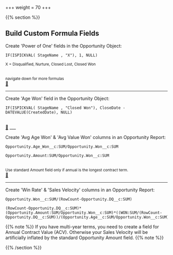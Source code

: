 +++
weight = 70
+++

{{% section %}}

##  Build Custom Formula Fields

Create 'Power of One' fields in the Opportunity Object:<br>
```
IF(ISPICKVAL( StageName , "X"), 1, NULL)
```
<small>X = Disqualified, Nurture, Closed Lost, Closed Won</small><br>

<br>
<small>
navigate down for more formulas
</small>
<br>
<a href="#" class="navigate-down">🔽</a>

---

Create 'Age Won' field in the Opportunity Object:<br>
```
IF(ISPICKVAL( StageName , "Closed Won"), CloseDate - DATEVALUE(CreatedDate), NULL)
```
<br>
<a href="#" class="navigate-down">🔽</a>
___

Create 'Avg Age Won' & 'Avg Value Won' columns in an Opportunity Report:<br>
```
Opportunity.Age_Won__c:SUM/Opportunity.Won__c:SUM 
```
```
Opportunity.Amount:SUM/Opportunity.Won__c:SUM
```
<br>
<small>Use standard Amount field only if annual is the longest contract term.</small>
<br>
<a href="#" class="navigate-down">🔽</a>

---

Create 'Win Rate' & 'Sales Velocity' columns in an Opportunity Report:<br>
```
Opportunity.Won__c:SUM/(RowCount-Opportunity.DQ__c:SUM)
```
```
(RowCount-Opportunity.DQ__c:SUM)*(Opportunity.Amount:SUM/Opportunity.Won__c:SUM)*((WON:SUM/(RowCount-Opportunity.DQ__c:SUM))/(Opportunity.Age__c:SUM/Opportunity.Won__c:SUM)
```

{{% note %}}
If you have multi-year terms, you need to create a field for Annual Contract Value (ACV). Otherwise your Sales Velocity will be artificially inflated by the standard Opportunity Amount field.
{{% note %}}

{{% /section %}}
